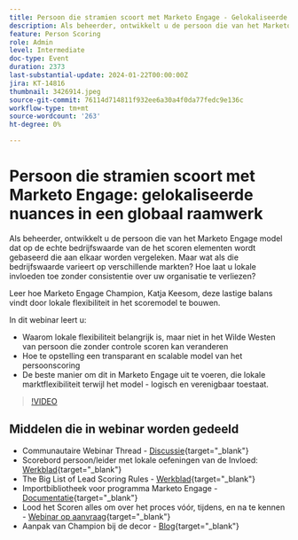 ```yaml
---
title: Persoon die stramien scoort met Marketo Engage - Gelokaliseerde nuances in een Globaal Kader
description: Als beheerder, ontwikkelt u de persoon die van het Marketo Engage model dat op de echte bedrijfswaarde van de het scoren elementen wordt gebaseerd die aan elkaar worden vergeleken. Maar wat als die bedrijfswaarde varieert op verschillende markten? Hoe laat u lokale invloeden toe zonder consistentie over uw organisatie te verliezen? Leer hoe u een balans vindt door lokale flexibiliteit op te nemen in het scoremodel.
feature: Person Scoring
role: Admin
level: Intermediate
doc-type: Event
duration: 2373
last-substantial-update: 2024-01-22T00:00:00Z
jira: KT-14816
thumbnail: 3426914.jpeg
source-git-commit: 76114d714811f932ee6a30a4f0da77fedc9e136c
workflow-type: tm+mt
source-wordcount: '263'
ht-degree: 0%

---
```



# Persoon die stramien scoort met Marketo Engage: gelokaliseerde nuances in een globaal raamwerk

Als beheerder, ontwikkelt u de persoon die van het Marketo Engage model dat op de echte bedrijfswaarde van de het scoren elementen wordt gebaseerd die aan elkaar worden vergeleken. Maar wat als die bedrijfswaarde varieert op verschillende markten? Hoe laat u lokale invloeden toe zonder consistentie over uw organisatie te verliezen?

Leer hoe Marketo Engage Champion, Katja Keesom, deze lastige balans vindt door lokale flexibiliteit in het scoremodel te bouwen.

In dit webinar leert u:

* Waarom lokale flexibiliteit belangrijk is, maar niet in het Wilde Westen van persoon die zonder controle scoren kan veranderen
* Hoe te opstelling een transparant en scalable model van het persoonscoring
* De beste manier om dit in Marketo Engage uit te voeren, die lokale marktflexibiliteit terwijl het model - logisch en verenigbaar toestaat.

>[!VIDEO](https://video.tv.adobe.com/v/3426914/?learn=on)

## Middelen die in webinar worden gedeeld

* Communautaire Webinar Thread - [Discussie](https://nation.marketo.com/t5/product-discussions/learn-from-your-peers-webinar-person-scoring-mastery-with/m-p/343084#M194864){target="_blank"}
* Scorebord persoon/leider met lokale oefeningen van de Invloed: [Werkblad](../../assets/marketo/build-scoring-model-and-local-flexibility-scoring-worksheet.docx){target="_blank"}
* The Big List of Lead Scoring Rules - [Werkblad](https://go.marketo.com/rs/561-HYG-937/images/Marketo-Lead-Scoring.pdf){target="_blank"}
* Importbibliotheek voor programma Marketo Engage - [Documentatie](https://experienceleague.adobe.com/docs/marketo/using/product-docs/core-marketo-concepts/programs/program-library/program-import-library-overview.html){target="_blank"}
* Lood het Scoren alles om over het proces vóór, tijdens, en na te kennen - [Webinar op aanvraag](https://business.adobe.com/summit/2020/all-about-the-before-during-and-after-of-lead-scoring.html){target="_blank"}
* Aanpak van Champion bij de decor - [Blog](https://nation.marketo.com/t5/product-blogs/marketo-success-series-lead-scoring/ba-p/309849){target="_blank"}
